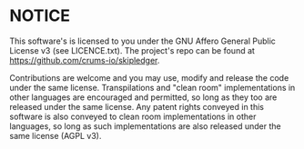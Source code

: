  # NOTICE
 
 This software's is licensed to you under the GNU Affero General Public License v3 (see LICENCE.txt). The project's repo can be found at https://github.com/crums-io/skipledger.

Contributions are welcome and you may use, modify and release the code under the same license. Transpilations and "clean room" implementations in other languages are encouraged and permitted, so long as they too are released under the same license. Any patent rights conveyed in this software is also conveyed to clean room implementations in other languages, so long as such implementations are also released under the same license (AGPL v3).